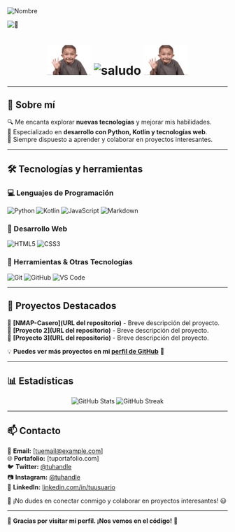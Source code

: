 <img src="https://img.shields.io/badge/-Aarón%20Neupaver%20Montiel-%238e44ad?style=for-the-badge" alt="Nombre" />

![👀](https://komarev.com/ghpvc/?username=erneupa&label=👁️&color=8e44ad&style=for-the-badge)

<h1 align="center">
  <img src="/assets/saludo.gif" width="100">
  <img src="https://img.shields.io/badge/-¡Hola!%20Soy%20erneupa-%238e44ad?style=for-the-badge" width= "300" alt="saludo">
  <img src="/assets/saludo.gif" width="100">
</h1>

---

## 🚀 Sobre mí   
🔍 Me encanta explorar **nuevas tecnologías** y mejorar mis habilidades.  
🎯 Especializado en **desarrollo con Python, Kotlin y tecnologías web**.  
💬 Siempre dispuesto a aprender y colaborar en proyectos interesantes.  

---

## 🛠️ Tecnologías y herramientas  

### 💻 Lenguajes de Programación  
![Python](https://img.shields.io/badge/-Python-3776AB?style=for-the-badge&logo=python&logoColor=white)
![Kotlin](https://img.shields.io/badge/-Kotlin-0095D5?style=for-the-badge&logo=kotlin&logoColor=white)
![JavaScript](https://img.shields.io/badge/-JavaScript-F7DF1E?style=for-the-badge&logo=javascript&logoColor=black)
![Markdown](https://img.shields.io/badge/-Markdown-000000?style=for-the-badge&logo=markdown&logoColor=white)

### 🎨 Desarrollo Web  
![HTML5](https://img.shields.io/badge/-HTML5-E34F26?style=for-the-badge&logo=html5&logoColor=white)
![CSS3](https://img.shields.io/badge/-CSS3-1572B6?style=for-the-badge&logo=css3&logoColor=white)

### 🔧 Herramientas & Otras Tecnologías  
![Git](https://img.shields.io/badge/-Git-F05032?style=for-the-badge&logo=git&logoColor=white)
![GitHub](https://img.shields.io/badge/-GitHub-181717?style=for-the-badge&logo=github&logoColor=white)
![VS Code](https://img.shields.io/badge/-VS%20Code-007ACC?style=for-the-badge&logo=visual-studio-code&logoColor=white)

---

## 📌 Proyectos Destacados  

🔹 **[NMAP-Casero](URL del repositorio)** - Breve descripción del proyecto.  
🔹 **[Proyecto 2](URL del repositorio)** - Breve descripción del proyecto.  
🔹 **[Proyecto 3](URL del repositorio)** - Breve descripción del proyecto.  

💡 **Puedes ver más proyectos en mi [perfil de GitHub](https://github.com/erneupa)** 🚀  

---

## 📊 Estadísticas  

<p align="center">
  <img src="https://github-readme-stats.vercel.app/api? name=erneupa&show_icons=true&theme=radical&count_private=true" alt="GitHub Stats" />
  <img src="https://github-readme-streak-stats.herokuapp.com/?user=erneupa&theme=radical" alt="GitHub Streak" />
</p>

---

## 📫 Contacto  

📧 **Email:** [tuemail@example.com]  
🌐 **Portafolio:** [tuportafolio.com]  
🐦 **Twitter:** [@tuhandle](https://twitter.com/tuhandle)  
📷 **Instagram:** [@tuhandle](https://instagram.com/tuhandle)  
💼 **LinkedIn:** [linkedin.com/in/tuusuario](https://linkedin.com/in/tuusuario)  

📌 ¡No dudes en conectar conmigo y colaborar en proyectos interesantes! 😃  

---

🚀 **Gracias por visitar mi perfil. ¡Nos vemos en el código!** 🚀  

